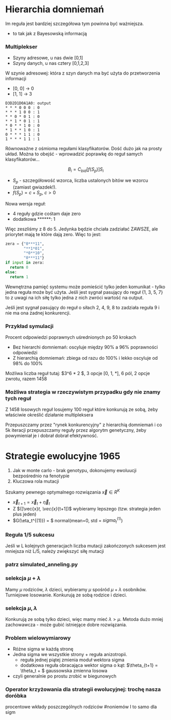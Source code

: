 # Hierarchia domniemań
Im reguła jest bardziej szczegółowa tym powinna być ważniejsza.
  * to tak jak z Bayesowską informacją

### Multiplekser
* Szyny adresowe, u nas dwie [0,1]
* Szyny danych, u nas cztery [0,1,2,3]


W szynie adresowej: która z szyn danych ma być użyta do przetworzenia informacji
* [0, 0] -> 0
* [1, 1] -> 3

```
D3D2D1D0A1A0: output
* * * 0 0 0 : 0
* * * 1 0 0 : 1
* * 0 * 0 1 : 0
* * 1 * 0 1 : 1
* 0 * * 1 0 : 0
* 1 * * 1 0 : 1
0 * * * 1 1 : 0
1 * * * 1 1 : 1
```
Równoważne z ośmioma regułami klasyfikatorów. Dość dużo jak na prosty układ. Można to obejść - wprowadzić poprawkę do reguł samych klasyfikatorów...

$$ B_i = C_{bid} [f(S_p)] S_i $$
* $S_p$ - szczegółowość wzorca, liczba ustalonych bitów we wzorcu (zamiast gwiazdek!).
* $f(S_p) = c + S_p$, $c > 0$

Nowa wersja reguł:
* 4 reguły gdzie cośtam daje zero
* dodatkowa ******: 1

Więc zeszliśmy z 8 do 5. Jedynka będzie chciała zadziałać ZAWSZE, ale priorytet mają te które dają zero.
Więc to jest:
```python
zera = {"0***11",
        "**1*01",
        "*0**10",
        "0***11"}
if input in zera:
  return 0
else:
  return 1
```
Wewnętrzna pamięć systemu może pomieścić tylko jeden komunikat - tylko jedna reguła może być użyta.
Jeśli jest sygnał pasujący do reguł {1, 3, 5, 7} to z uwagi na ich siłę tylko jedna z nich zwróci
wartość na output.

Jeśli jest sygnał pasujący do reguł o siłach 2, 4, 9, 8 to zadziała reguła 9 i nie ma ona żadnej konkurencji.

### Przykład symulacji
Procent odpowiedzi poprawnych uśrednionych po 50 krokach
* Bez hierarchi domniemań: oscyluje między 90% a 96% poprawności odpowiedzi
* Z hierarchią domniemań: zbiega od razu do 100% i lekko oscyluje od 98% do 100%

Możliwa liczba reguł tutaj: $3^6 * 2 $, 3 opcje [0, 1, *], 6 pól, 2 opcje zwrotu, razem 1458

### Możliwa strategia w rzeczywistym przypadku gdy nie znamy tych reguł
Z 1458 losowych reguł losujemy 100 reguł  które konkurują ze sobą, żeby właściwie określić działanie
multipleksera

Przepuszczamy przez "rynek konkurencyjny" z hierarchią domniemań i co 5k iteracji przepuszczamy
reguły przez algorytm genetyczny, żeby powymieniał je i dobrał dobrał efektywność.

# Strategie ewolucyjne 1965

1. Jak w monte carlo - brak genotypu, dokonujemy ewoluucji bezpośrednio na fenotypie
2. Kluczowa rola mutacji

Szukamy pewnego optymalnego rozwiązania $\vec{x} \in R^K$

* $\vec{x}_{t+1} = \vec{x}_t + \vec{\eta}_t$
* Z $([\vec{x}_t, \vec{x}_{t+1])$ wybieramy lepszego (tzw. strategia jeden plus jeden)
* $G(\eta_t^{(1)}) = $ normal(mean=0, std = $sigma_{t}^{(1)}$)

### Reguła 1/5 sukcesu
Jeśli w L kolejnych generacjach liczba mutacji zakończonych sukcesem jest mniejsza niż L/5, należy zwiększyć siłę mutacji

### patrz simulated_anneling.py


### selekcja $\mu + \lambda$
Mamy $\mu$ rodziców, $\lambda$ dzieci, wybieramy $\mu$ spośród $\mu + \lambda$ osobników. Turniejowe losowanie. Konkurują ze sobą rodzice i dzieci.
### selekcja $\mu, \lambda$
Konkurują ze sobą tylko dzieci, więc mamy mieć $\lambda > \mu$. Metoda dużo mniej zachowawcza - może gubić istniejące dobre rozwiązania.

### Problem wielowymiarowy

* Różne sigma w każdą stronę
* Jedna sigma we wszystkie strony + reguła anizotropii.
  * reguła jednej piątej zmienia moduł wektora sigma
  * dodatkowa reguła obracająca wektor sigma o kąt: $\theta_{t+1} = \theta_t + $ gaussowska zmienna losowa
* czyli generalnie po prostu zrobić w biegunowych

### Operator krzyżowania dla strategii ewolucyjnej: trochę nasza doróbka
procentowe wkłady poszczególnych rodziców #noniemów
I to samo dla sigm
